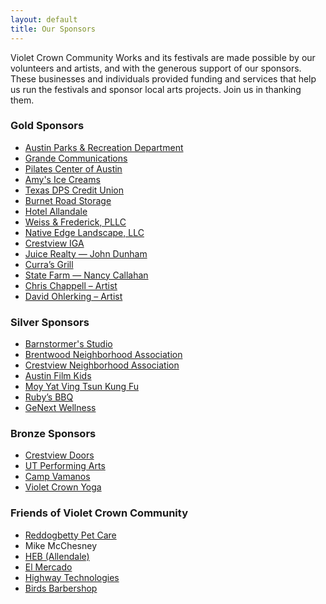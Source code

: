 ```yaml
---
layout: default
title: Our Sponsors
---
```


Violet Crown Community Works and its festivals are made possible by our
volunteers and artists, and with the generous support of our sponsors. These
businesses and individuals provided funding and services that help us run the
festivals and sponsor local arts projects.  Join us in thanking them.

### Gold Sponsors

* [Austin Parks & Recreation Department](http://www.austintexas.gov/department/parks-and-recreation)
* [Grande Communications](http://www.grandecom.com/)
* [Pilates Center of Austin](http://www.pilatescenterofaustin.com/)
* [Amy's Ice Creams](http://www.amysicecreams.com/)
* [Texas DPS Credit Union](http://www.txdpscu.org)
* [Burnet Road Storage](http://www.burnetroadstorage.com/)
* [Hotel Allandale](http://www.hotelallandale.com/)
* [Weiss & Frederick, PLLC](https://www.facebook.com/WeissFrederickPllc)
* [Native Edge Landscape, LLC](http://nativeedgelandscape.com)
* [Crestview IGA](https://www.facebook.com/pages/Crestview-Minimax-IGA/102220176512681)
* [Juice Realty &mdash; John Dunham](http://www.johndunham.com/home.asp)
* [Curra’s Grill](http://www.currasgrill.com/)
* [State Farm &mdash; Nancy Callahan](http://nancyjocallahan.com/)
* [Chris Chappell – Artist](http://chrischappellart.com/)
* [David Ohlerking – Artist](http://davidohlerking.com/)

### Silver Sponsors

* [Barnstormer's Studio](http://www.barnstormersmusic.com/)
* [Brentwood Neighborhood Association](http://brentwoodaustin.blogspot.com/)
* [Crestview Neighborhood Association](http://www.crestviewna.org/)
* [Austin Film Kids](http://www.austinfilmkids.org/)
* [Moy Yat Ving Tsun Kung Fu](http://www.txkungfu.com/)
* [Ruby’s BBQ](http://rubysbbq.com/)
* [GeNext Wellness](http://www.genextwellness.com/)

### Bronze Sponsors

* [Crestview Doors](http://www.crestviewdoors.com/)
* [UT Performing Arts](http://texasperformingarts.org/)
* [Camp Vamanos](http://www.campvamonos.com/)
* [Violet Crown Yoga](http://www.violetcrownyoga.com/)

### Friends of Violet Crown Community

* [Reddogbetty Pet Care](http://www.reddogbetty.com/)
* Mike McChesney
* [HEB (Allendale)](http://www.heb.com/find-a-store/store-details.jsp?storeId=202)
* [El Mercado](http://www.elmercadorestaurant.com/)
* [Highway Technologies](http://www.hwy-tech.com/)
* [Birds Barbershop](http://birdsbarbershop.com/)
